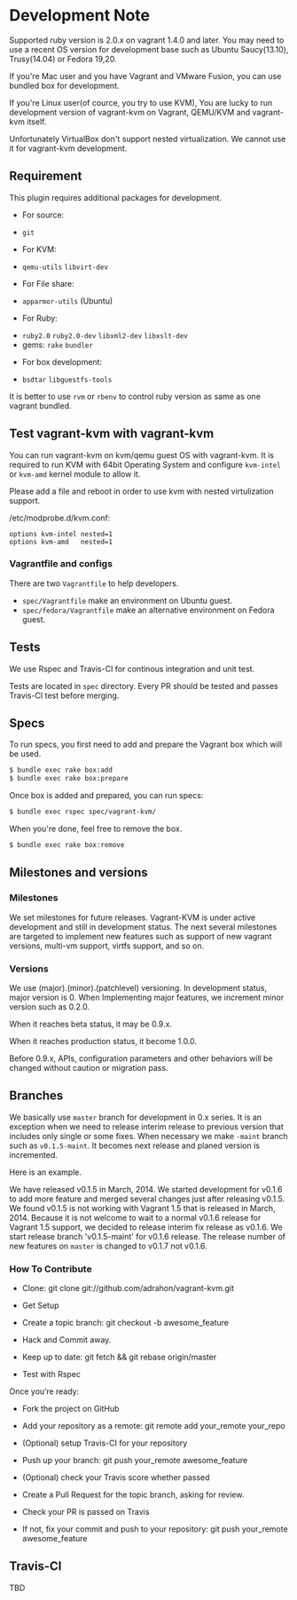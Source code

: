 # Development Note

Supported ruby version is 2.0.x on vagrant 1.4.0 and later.
You may need to use a recent OS version for development base
such as Ubuntu Saucy(13.10), Trusy(14.04) or Fedora 19,20.

If you're Mac user and you have Vagrant and VMware Fusion,
you can use bundled box for development.

If you're Linux user(of cource, you try to use KVM),
You are lucky to run development version of vagrant-kvm on Vagrant,
QEMU/KVM and vagrant-kvm itself.

Unfortunately VirtualBox don't support nested virtualization.
We cannot use it for vagrant-kvm development.

## Requirement

This plugin requires additional packages for development.

- For source:
 * `git`

- For KVM:
 * `qemu-utils` `libvirt-dev`

- For File share:
 * `apparmor-utils` (Ubuntu)

- For Ruby:
 * `ruby2.0` `ruby2.0-dev` `libxml2-dev` `libxslt-dev`
 * gems: `rake` `bundler`
 
- For box development:
 * `bsdtar` `libguestfs-tools`

It is better to use `rvm` or `rbenv` to control ruby version as same as one
vagrant bundled.

## Test vagrant-kvm with vagrant-kvm

You can run vagrant-kvm on kvm/qemu guest OS with vagrant-kvm.
It is required to run KVM with 64bit Operating System and configure
`kvm-intel` or `kvm-amd` kernel module to allow it.

Please add a file and reboot in order to use kvm with nested virtulization support.

/etc/modprobe.d/kvm.conf:
```
options kvm-intel nested=1
options kvm-amd   nested=1
```

### Vagrantfile and configs

There are two `Vagrantfile` to help developers.

- `spec/Vagrantfile` make an environment on Ubuntu guest.
- `spec/fedora/Vagrantfile` make an alternative environment on Fedora guest.


## Tests

We use Rspec and Travis-CI for continous integration and unit test.

Tests are located in `spec` directory.
Every PR should be tested and passes Travis-CI test before merging.

## Specs

To run specs, you first need to add and prepare the Vagrant box which will be used.

```bash
$ bundle exec rake box:add
$ bundle exec rake box:prepare
```

Once box is added and prepared, you can run specs:

```bash
$ bundle exec rspec spec/vagrant-kvm/
```

When you're done, feel free to remove the box.

```bash
$ bundle exec rake box:remove
```

## Milestones and versions

### Milestones
We set milestones for future releases. Vagrant-KVM is under active development and still in development status. The next several milestones are targeted to implement new features such as support of new vagrant versions, multi-vm support, virtfs support, and so on.

### Versions

We use (major).(minor).(patchlevel) versioning.
In development status, major version is 0.
When Implementing major features, we increment minor version such as 0.2.0.

When it reaches beta status, it may be 0.9.x.

When it reaches production status, it become 1.0.0.

Before 0.9.x, APIs, configuration parameters and other behaviors will be changed without caution or migration pass.

## Branches

We basically use `master` branch for development in 0.x series.
It is an exception when we need to release interim release to previous version that includes only single or some fixes. When necessary we make `-maint` branch such as `v0.1.5-maint`.
It becomes next release and planed version is incremented.

Here is an example.

We have released v0.1.5 in March, 2014. We started development for v0.1.6 to add more feature and merged several changes just after releasing v0.1.5. We found v0.1.5 is not working with Vagrant 1.5 that is released in March, 2014. Because it is not welcome to wait to a normal v0.1.6 release for Vagrant 1.5 support, we decided to release interim fix release as v0.1.6.
We start release branch 'v0.1.5-maint' for v0.1.6 release.
The release number of new features on `master` is changed to v0.1.7 not v0.1.6.


### How To Contribute

* Clone: git clone git://github.com/adrahon/vagrant-kvm.git

* Get Setup

* Create a topic branch: git checkout -b awesome_feature

* Hack and Commit away.

* Keep up to date: git fetch && git rebase origin/master

* Test with Rspec

Once you’re ready:

* Fork the project on GitHub

* Add your repository as a remote: git remote add your_remote your_repo

* (Optional) setup Travis-CI for your repository

* Push up your branch: git push your_remote awesome_feature

* (Optional) check your Travis score whether passed

* Create a Pull Request for the topic branch, asking for review.

* Check your PR is passed on Travis

* If not, fix your commit and push to your repository: git push your_remote awesome_feature

## Travis-CI

TBD


